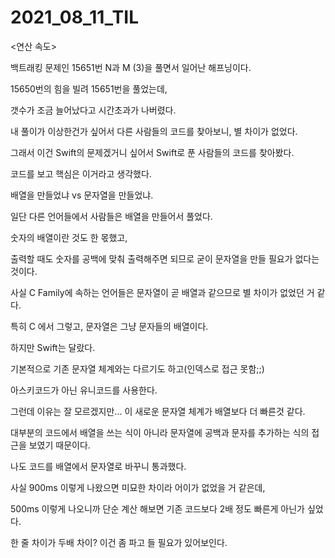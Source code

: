 # 2021_08_11_TIL

<연산 속도>

백트래킹 문제인 15651번 N과 M (3)을 풀면서 일어난 해프닝이다.

15650번의 힘을 빌려 15651번을 풀었는데,

갯수가 조금 늘어났다고 시간초과가 나버렸다.

내 풀이가 이상한건가 싶어서 다른 사람들의 코드를 찾아보니, 별 차이가 없었다.

그래서 이건 Swift의 문제겠거니 싶어서 Swift로 푼 사람들의 코드를 찾아봤다.

코드를 보고 핵심은 이거라고 생각했다.

배열을 만들었냐 vs 문자열을 만들었냐.

일단 다른 언어들에서 사람들은 배열을 만들어서 풀었다.

숫자의 배열이란 것도 한 몫했고,

출력할 때도 숫자를 공백에 맞춰 출력해주면 되므로 굳이 문자열을 만들 필요가 없다는 것이다.

사실 C Family에 속하는 언어들은 문자열이 곧 배열과 같으므로 별 차이가 없었던 거 같다.

특히 C 에서 그렇고, 문자열은 그냥 문자들의 배열이다.

하지만 Swift는 달랐다.

기본적으로 기존 문자열 체계와는 다르기도 하고(인덱스로 접근 못함;;)

아스키코드가 아닌 유니코드를 사용한다.

그런데 이유는 잘 모르겠지만... 이 새로운 문자열 체계가 배열보다 더 빠른것 같다.

대부분의 코드에서 배열을 쓰는 식이 아니라 문자열에 공백과 문자를 추가하는 식의 접근을 보였기 때문이다.

나도 코드를 배열에서 문자열로 바꾸니 통과했다.

사실 900ms 이렇게 나왔으면 미묘한 차이라 어이가 없었을 거 같은데,

500ms 이렇게 나오니까 단순 계산 해보면 기존 코드보다 2배 정도 빠른게 아닌가 싶었다.

한 줄 차이가 두배 차이? 이건 좀 파고 들 필요가 있어보인다.
